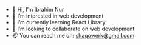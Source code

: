 - 👋 Hi, I’m Ibrahim Nur
- 👀 I’m interested in web development
- 🌱 I’m currently learning React Library
- 💞️ I’m looking to collaborate on web development
- 📫 You can reach me on: shaqowerk@gmail.com

<!---
Bramasama/Bramasama is a ✨ special ✨ repository because its `README.md` (this file) appears on your GitHub profile.
You can click the Preview link to take a look at your changes.
--->
